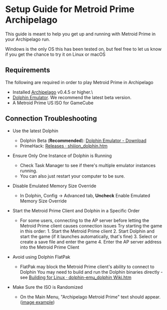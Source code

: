 # Setup Guide for Metroid Prime Archipelago

This guide is meant to help you get up and running with Metroid Prime in your Archipelago run.

Windows is the only OS this has been tested on, but feel free to let us know if you get the chance to try it on Linux or macOS

## Requirements

The following are required in order to play Metroid Prime in Archipelago

- Installed [Archipelago](https://github.com/ArchipelagoMW/Archipelago/releases/latest) v0.4.5 or higher.\
- [Dolphin Emulator](https://dolphin-emu.org/download/). We recommend the latest beta version.
- A Metroid Prime US ISO for GameCube

## Connection Troubleshooting

- Use the latest Dolphin

  - Dolphin Beta (**Recommended**): [Dolphin Emulator - Download](https://dolphin-emu.org/download/#download-beta)
  - PrimeHack: [Releases · shiiion_dolphin.htm](https://github.com/shiiion/dolphin/releases)

- Ensure Only One Instance of Dolphin is Running

  - Check Task Manager to see if there's multiple emulator instances running.
  - You can also just restart your computer to be sure.

- Disable Emulated Memory Size Override
  - In Dolphin,
    Config &rarr; Advanced tab,
    **Uncheck** Enable Emulated Memory Size Override
- Start the Metroid Prime Client and Dolphin in a Specific Order

  - For some users, connecting to the AP server before letting the Metroid Prime client causes connection issues
    Try starting the game in this order:
    1\. Start the Metroid Prime client
    2\. Start Dolphin and start the game (if it launches automatically, that's fine)
    3\. Select or create a save file and enter the game
    4\. Enter the AP server address into the Metroid Prime Client

- Avoid using Dolphin FlatPak

  - FlatPak may block the Metroid Prime client's ability to connect to Dolphin
    You may need to build and run the Dolphin binaries directly - see [Building for Linux · dolphin-emu_dolphin Wiki.htm](https://github.com/dolphin-emu/dolphin/wiki/Building-for-Linux)

- Make Sure the ISO is Randomized
  - On the Main Menu, "Archipelago Metroid Prime" text should appear. ([image example](https://i.imgur.com/W6172zf.png))
